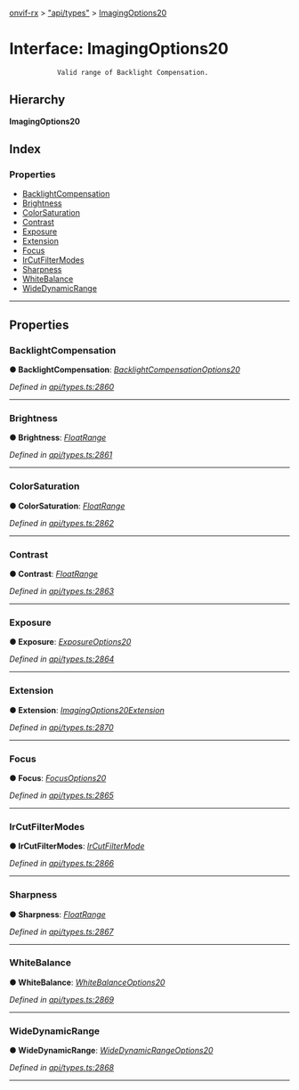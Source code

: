 [onvif-rx](../README.md) > ["api/types"](../modules/_api_types_.md) > [ImagingOptions20](../interfaces/_api_types_.imagingoptions20.md)

# Interface: ImagingOptions20

```
            Valid range of Backlight Compensation.
```

## Hierarchy

**ImagingOptions20**

## Index

### Properties

* [BacklightCompensation](_api_types_.imagingoptions20.md#backlightcompensation)
* [Brightness](_api_types_.imagingoptions20.md#brightness)
* [ColorSaturation](_api_types_.imagingoptions20.md#colorsaturation)
* [Contrast](_api_types_.imagingoptions20.md#contrast)
* [Exposure](_api_types_.imagingoptions20.md#exposure)
* [Extension](_api_types_.imagingoptions20.md#extension)
* [Focus](_api_types_.imagingoptions20.md#focus)
* [IrCutFilterModes](_api_types_.imagingoptions20.md#ircutfiltermodes)
* [Sharpness](_api_types_.imagingoptions20.md#sharpness)
* [WhiteBalance](_api_types_.imagingoptions20.md#whitebalance)
* [WideDynamicRange](_api_types_.imagingoptions20.md#widedynamicrange)

---

## Properties

<a id="backlightcompensation"></a>

###  BacklightCompensation

**● BacklightCompensation**: *[BacklightCompensationOptions20](_api_types_.backlightcompensationoptions20.md)*

*Defined in [api/types.ts:2860](https://github.com/patrickmichalina/onvif-rx/blob/1596479/src/api/types.ts#L2860)*

___
<a id="brightness"></a>

###  Brightness

**● Brightness**: *[FloatRange](_api_types_.floatrange.md)*

*Defined in [api/types.ts:2861](https://github.com/patrickmichalina/onvif-rx/blob/1596479/src/api/types.ts#L2861)*

___
<a id="colorsaturation"></a>

###  ColorSaturation

**● ColorSaturation**: *[FloatRange](_api_types_.floatrange.md)*

*Defined in [api/types.ts:2862](https://github.com/patrickmichalina/onvif-rx/blob/1596479/src/api/types.ts#L2862)*

___
<a id="contrast"></a>

###  Contrast

**● Contrast**: *[FloatRange](_api_types_.floatrange.md)*

*Defined in [api/types.ts:2863](https://github.com/patrickmichalina/onvif-rx/blob/1596479/src/api/types.ts#L2863)*

___
<a id="exposure"></a>

###  Exposure

**● Exposure**: *[ExposureOptions20](_api_types_.exposureoptions20.md)*

*Defined in [api/types.ts:2864](https://github.com/patrickmichalina/onvif-rx/blob/1596479/src/api/types.ts#L2864)*

___
<a id="extension"></a>

###  Extension

**● Extension**: *[ImagingOptions20Extension](_api_types_.imagingoptions20extension.md)*

*Defined in [api/types.ts:2870](https://github.com/patrickmichalina/onvif-rx/blob/1596479/src/api/types.ts#L2870)*

___
<a id="focus"></a>

###  Focus

**● Focus**: *[FocusOptions20](_api_types_.focusoptions20.md)*

*Defined in [api/types.ts:2865](https://github.com/patrickmichalina/onvif-rx/blob/1596479/src/api/types.ts#L2865)*

___
<a id="ircutfiltermodes"></a>

###  IrCutFilterModes

**● IrCutFilterModes**: *[IrCutFilterMode](../enums/_api_types_.ircutfiltermode.md)*

*Defined in [api/types.ts:2866](https://github.com/patrickmichalina/onvif-rx/blob/1596479/src/api/types.ts#L2866)*

___
<a id="sharpness"></a>

###  Sharpness

**● Sharpness**: *[FloatRange](_api_types_.floatrange.md)*

*Defined in [api/types.ts:2867](https://github.com/patrickmichalina/onvif-rx/blob/1596479/src/api/types.ts#L2867)*

___
<a id="whitebalance"></a>

###  WhiteBalance

**● WhiteBalance**: *[WhiteBalanceOptions20](_api_types_.whitebalanceoptions20.md)*

*Defined in [api/types.ts:2869](https://github.com/patrickmichalina/onvif-rx/blob/1596479/src/api/types.ts#L2869)*

___
<a id="widedynamicrange"></a>

###  WideDynamicRange

**● WideDynamicRange**: *[WideDynamicRangeOptions20](_api_types_.widedynamicrangeoptions20.md)*

*Defined in [api/types.ts:2868](https://github.com/patrickmichalina/onvif-rx/blob/1596479/src/api/types.ts#L2868)*

___

